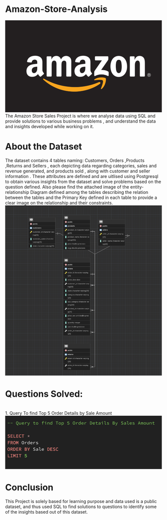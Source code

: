 # Amazon-Store-Analysis
![Banner](https://github.com/csanjiti1/Amazon-Store-Analysis/blob/main/Screenshot%202024-07-04%20at%2012.50.19.png)
<Br>The Amazon Store Sales Project is where we analyse data using SQL and provide solutions to various business problems , and understand the data and insights developed while working on it.
# About the Dataset
The dataset contains 4 tables naming: Customers, Orders ,Products ,Returns and Sellers , each depicting  data regarding categories, sales and revenue generated, and products sold , along with customer and seller information . These attributes are defined and are uitlised using Postgresql to obtain various insights from the dataset and solve problems based on the question defined.
Also please find the attached image of the entity-relationship Diagram defined among the tables describing the relation between the tables and the Primary Key defined in each table to provide a clear image on the relationship  and their constraints.
![ERD](https://github.com/csanjiti1/Amazon-Store-Analysis/blob/main/Screenshot%202024-07-04%20at%2012.43.33.png)

# Questions Solved:
<br>1. Query To find Top 5 Order Details by Sale Amount
![Top 5 Order Details](https://github.com/csanjiti1/Amazon-Store-Analysis/blob/main/Top%205%20Orders%20By%20sale%20.png)

# Conclusion
This Project is solely based for learning purpose and data used is a public dataset, and thus used SQL to find solutions to questions to identify some of the insights based out of this dataset. 
